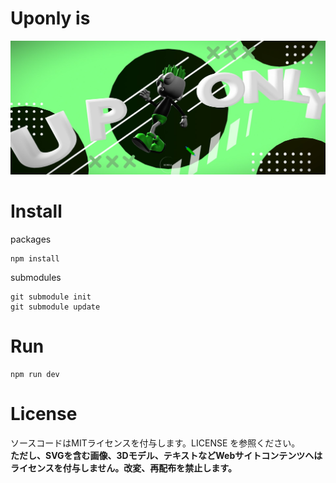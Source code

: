 # Uponly is
![]("./../screenshot/screenshot.jpg)
# Install

packages
```
npm install
```

submodules
```
git submodule init
git submodule update
```

# Run

```
npm run dev
```

# License

ソースコードはMITライセンスを付与します。LICENSE を参照ください。  
**ただし、SVGを含む画像、3Dモデル、テキストなどWebサイトコンテンツへはライセンスを付与しません。改変、再配布を禁止します。**